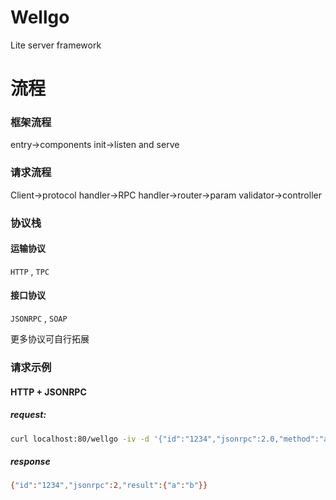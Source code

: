 # Wellgo

Lite server framework

# 流程

### 框架流程

entry->components init->listen and serve

### 请求流程

Client->protocol handler->RPC handler->router->param validator->controller

### 协议栈

#### 运输协议
`HTTP` , `TPC`

#### 接口协议

`JSONRPC` , `SOAP`

更多协议可自行拓展

### 请求示例

#### HTTP + JSONRPC

##### request:

```bash
curl localhost:80/wellgo -iv -d '{"id":"1234","jsonrpc":2.0,"method":"app.api.testapi","param":{"a":"b","i":{"a":"c"},"float":1.2,"str":123}}'
```

##### response

```bash
{"id":"1234","jsonrpc":2,"result":{"a":"b"}}
```
